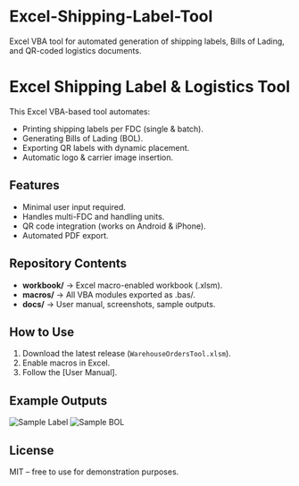 # Excel-Shipping-Label-Tool
Excel VBA tool for automated generation of shipping labels, Bills of Lading, and QR-coded logistics documents.



# Excel Shipping Label & Logistics Tool

This Excel VBA-based tool automates:
- Printing shipping labels per FDC (single & batch).
- Generating Bills of Lading (BOL).
- Exporting QR labels with dynamic placement.
- Automatic logo & carrier image insertion.

## Features
- Minimal user input required.
- Handles multi-FDC and handling units.
- QR code integration (works on Android & iPhone).
- Automated PDF export.

## Repository Contents
- **workbook/** → Excel macro-enabled workbook (.xlsm).
- **macros/** → All VBA modules exported as .bas/.
- **docs/** → User manual, screenshots, sample outputs.

## How to Use
1. Download the latest release (`WarehouseOrdersTool.xlsm`).
2. Enable macros in Excel.
3. Follow the [User Manual].

## Example Outputs
![Sample Label](docs/Screenshots/sample-label.png)
![Sample BOL](docs/Screenshots/sample-bol.png)

## License
MIT – free to use for demonstration purposes.
